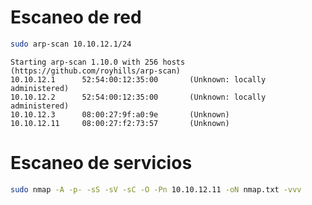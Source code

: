 # Escaneo de red

```bash
sudo arp-scan 10.10.12.1/24
```

```
Starting arp-scan 1.10.0 with 256 hosts (https://github.com/royhills/arp-scan)
10.10.12.1      52:54:00:12:35:00       (Unknown: locally administered)
10.10.12.2      52:54:00:12:35:00       (Unknown: locally administered)
10.10.12.3      08:00:27:9f:a0:9e       (Unknown)
10.10.12.11     08:00:27:f2:73:57       (Unknown)
```


# Escaneo de servicios

```bash
sudo nmap -A -p- -sS -sV -sC -O -Pn 10.10.12.11 -oN nmap.txt -vvv
```

